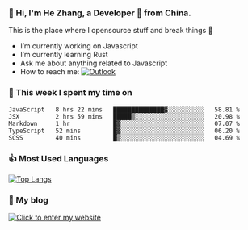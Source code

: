 ### 👋 Hi, I'm He Zhang, a Developer 🚀 from China.

This is the place where I opensource stuff and break things :rofl:

- I’m currently working on Javascript
- I’m currently learning Rust
- Ask me about anything related to Javascript
- How to reach me: [![Outlook](https://img.shields.io/badge/-Outlook-0078D4?style=flat&logo=Microsoft-Outlook&logoColor=white)](mailto:zhanghecool@outlook.com)

### 💪 This week I spent my time on 
<!--START_SECTION:waka-->
```text
JavaScript   8 hrs 22 mins   ██████████████▓░░░░░░░░░░   58.81 % 
JSX          2 hrs 59 mins   █████▒░░░░░░░░░░░░░░░░░░░   20.98 % 
Markdown     1 hr            █▓░░░░░░░░░░░░░░░░░░░░░░░   07.07 % 
TypeScript   52 mins         █▓░░░░░░░░░░░░░░░░░░░░░░░   06.20 % 
SCSS         40 mins         █▒░░░░░░░░░░░░░░░░░░░░░░░   04.69 % 
```
<!--END_SECTION:waka-->

### 👍 Most Used Languages
[![Top Langs](https://github-readme-stats.vercel.app/api/top-langs/?username=zhanghecool&layout=compact)](https://zhanghe.cool)

### 🌈 My blog 
[![Click to enter my website](https://cdn.jsdelivr.net/gh/zhanghecool/assets/images/gif/zhanghecools.gif)](https://zhanghe.cool)
